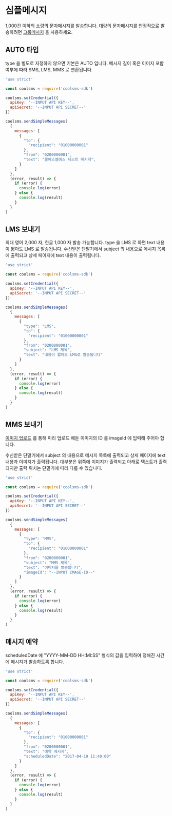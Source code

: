 # 심플메시지

1,000건 이하의 소량의 문자메시지를 발송합니다. 대량의 문자메시지를 안정적으로 발송하려면 [그룹메시지](https://github.com/coolsms/documents/tree/7c909967934227b9d386a76b06c08bf448c91c98/sdk/nodejs/user-guide/group-message.md) 을 사용하세요.

## AUTO 타입

type 을 별도로 지정하지 않으면 기본은 AUTO 입니다. 메시지 길이 혹은 이미지 포함 여부에 따라 SMS, LMS, MMS 로 변환됩니다.

```javascript
'use strict'

const coolsms = require('coolsms-sdk')

coolsms.setCredential({
  apiKey: '--INPUT API KEY--',
  apiSecret: '--INPUT API SECRET--'
})

coolsms.sendSimpleMessages(
  {
    messages: [
      {
        "to": {
          "recipient": "01000000001"
        },
        "from": "0200000001",
        "text": "쿨에스엠에스 테스트 메시지",
      }
    ]
  },
  (error, result) => {
    if (error) {
      console.log(error)
    } else {
      console.log(result)
    }
  }
)
```

## LMS 보내기

최대 영어 2,000 자, 한글 1,000 자 발송 가능합니다. type 을 LMS 로 하면 text 내용이 짧아도 LMS 로 발송됩니다. 수신받은 단말기에서 subject 의 내용으로 메시지 목록에 출력되고 상세 페이지에 text 내용이 출력됩니다.

```javascript
'use strict'

const coolsms = require('coolsms-sdk')

coolsms.setCredential({
  apiKey: '--INPUT API KEY--',
  apiSecret: '--INPUT API SECRET--'
})

coolsms.sendSimpleMessages(
  {
    messages: [
      {
        "type": "LMS",
        "to": {
          "recipient": "01000000001"
        },
        "from": "0200000001",
        "subject": "LMS 제목",
        "text": "내용이 짧아도 LMS로 발송됩니다"
      }
    ]
  },
  (error, result) => {
    if (error) {
      console.log(error)
    } else {
      console.log(result)
    }
  }
)
```

## MMS 보내기

[이미지 업로드](image.md) 를 통해 미리 업로드 해둔 이미지의 ID 를 imageId 에 입력해 주어야 합니다.

수신받은 단말기에서 subject 의 내용으로 메시지 목록에 출력되고 상세 페이지에 text 내용과 이미지가 출력됩니다. 대부분은 위쪽에 이미지가 출력되고 아래로 텍스트가 출력되지만 출력 위치는 단말기에 따라 다를 수 있습니다.

```javascript
'use strict'

const coolsms = require('coolsms-sdk')

coolsms.setCredential({
  apiKey: '--INPUT API KEY--',
  apiSecret: '--INPUT API SECRET--'
})

coolsms.sendSimpleMessages(
  {
    messages: [
      {
        "type": "MMS",
        "to": {
          "recipient": "01000000001"
        },
        "from": "0200000001",
        "subject": "MMS 제목",
        "text": "이미지를 발송합니다",
        "imageId": "--INPUT IMAGE-ID--"
      }
    ]
  },
  (error, result) => {
    if (error) {
      console.log(error)
    } else {
      console.log(result)
    }
  }
)
```

## 메시지 예약

scheduledDate 에 "YYYY-MM-DD HH:MI:SS" 형식의 값을 입력하여 정해진 시간에 메시지가 발송하도록 합니다.

```javascript
'use strict'

const coolsms = require('coolsms-sdk')

coolsms.setCredential({
  apiKey: '--INPUT API KEY--',
  apiSecret: '--INPUT API SECRET--'
})

coolsms.sendSimpleMessages(
  {
    messages: [
      {
        "to": {
          "recipient": "01000000001"
        },
        "from": "0200000001",
        "text": "예약 메시지",
        "scheduledDate": "2017-04-10 11:40:00"
      }
    ]
  },
  (error, result) => {
    if (error) {
      console.log(error)
    } else {
      console.log(result)
    }
  }
)
```

